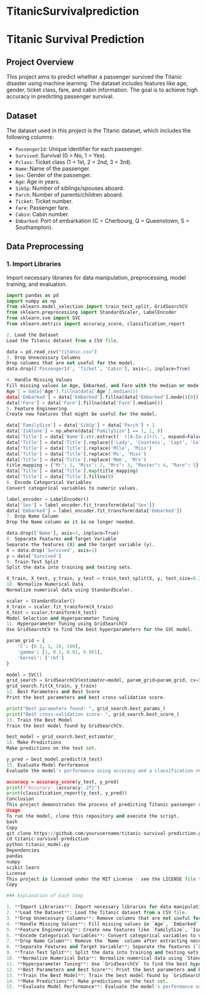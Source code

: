 # TitanicSurvivalprediction
# Titanic Survival Prediction

## Project Overview
This project aims to predict whether a passenger survived the Titanic disaster using machine learning. The dataset includes features like age, gender, ticket class, fare, and cabin information. The goal is to achieve high accuracy in predicting passenger survival.

## Dataset
The dataset used in this project is the Titanic dataset, which includes the following columns:
- `PassengerId`: Unique identifier for each passenger.
- `Survived`: Survival (0 = No, 1 = Yes).
- `Pclass`: Ticket class (1 = 1st, 2 = 2nd, 3 = 3rd).
- `Name`: Name of the passenger.
- `Sex`: Gender of the passenger.
- `Age`: Age in years.
- `SibSp`: Number of siblings/spouses aboard.
- `Parch`: Number of parents/children aboard.
- `Ticket`: Ticket number.
- `Fare`: Passenger fare.
- `Cabin`: Cabin number.
- `Embarked`: Port of embarkation (C = Cherbourg, Q = Queenstown, S = Southampton).

## Data Preprocessing

### 1. Import Libraries
Import necessary libraries for data manipulation, preprocessing, model training, and evaluation.

```python
import pandas as pd
import numpy as np
from sklearn.model_selection import train_test_split, GridSearchCV
from sklearn.preprocessing import StandardScaler, LabelEncoder
from sklearn.svm import SVC
from sklearn.metrics import accuracy_score, classification_report

2. Load the Dataset
Load the Titanic dataset from a CSV file.

data = pd.read_csv("titanic.csv")
3. Drop Unnecessary Columns
Drop columns that are not useful for the model.
data.drop(['PassengerId', 'Ticket', 'Cabin'], axis=1, inplace=True)

4. Handle Missing Values
Fill missing values in Age, Embarked, and Fare with the median or mode.
Age'] = data['Age'].fillna(data['Age'].median())
data['Embarked'] = data['Embarked'].fillna(data['Embarked'].mode()[0])
data['Fare'] = data['Fare'].fillna(data['Fare'].median())
5. Feature Engineering
Create new features that might be useful for the model.

data['FamilySize'] = data['SibSp'] + data['Parch'] + 1
data['IsAlone'] = np.where(data['FamilySize'] == 1, 1, 0)
data['Title'] = data['Name'].str.extract(' ([A-Za-z]+)\.', expand=False)
data['Title'] = data['Title'].replace(['Lady', 'Countess', 'Capt', 'Col', 'Don', 'Dr', 'Major', 'Rev', 'Sir', 'Jonkheer', 'Dona'], 'Rare')
data['Title'] = data['Title'].replace('Mlle', 'Miss')
data['Title'] = data['Title'].replace('Ms', 'Miss')
data['Title'] = data['Title'].replace('Mme', 'Mrs')
title_mapping = {"Mr": 1, "Miss": 2, "Mrs": 3, "Master": 4, "Rare": 5}
data['Title'] = data['Title'].map(title_mapping)
data['Title'] = data['Title'].fillna(0)
6. Encode Categorical Variables
Convert categorical variables to numeric values.

label_encoder = LabelEncoder()
data['Sex'] = label_encoder.fit_transform(data['Sex'])
data['Embarked'] = label_encoder.fit_transform(data['Embarked'])
7. Drop Name Column
Drop the Name column as it is no longer needed.

data.drop(['Name'], axis=1, inplace=True)
8. Separate Features and Target Variable
Separate the features (X) and the target variable (y).
X = data.drop('Survived', axis=1)
y = data['Survived']
9. Train-Test Split
Split the data into training and testing sets.

X_train, X_test, y_train, y_test = train_test_split(X, y, test_size=0.2, random_state=42)
10. Normalize Numerical Data
Normalize numerical data using StandardScaler.

scaler = StandardScaler()
X_train = scaler.fit_transform(X_train)
X_test = scaler.transform(X_test)
Model Selection and Hyperparameter Tuning
11. Hyperparameter Tuning using GridSearchCV
Use GridSearchCV to find the best hyperparameters for the SVC model.

param_grid = {
    'C': [0.1, 1, 10, 100],
    'gamma': [1, 0.1, 0.01, 0.001],
    'kernel': ['rbf']
}

model = SVC()
grid_search = GridSearchCV(estimator=model, param_grid=param_grid, cv=5, scoring='accuracy')
grid_search.fit(X_train, y_train)
12. Best Parameters and Best Score
Print the best parameters and best cross-validation score.

print("Best parameters found: ", grid_search.best_params_)
print("Best cross-validation score: ", grid_search.best_score_)
13. Train the Best Model
Train the best model found by GridSearchCV.

best_model = grid_search.best_estimator_
14. Make Predictions
Make predictions on the test set.

y_pred = best_model.predict(X_test)
15. Evaluate Model Performance
Evaluate the model's performance using accuracy and a classification report.

accuracy = accuracy_score(y_test, y_pred)
print(f"Accuracy: {accuracy:.2f}")
print(classification_report(y_test, y_pred))
Conclusion
This project demonstrates the process of predicting Titanic passenger survival using machine learning. By following the steps outlined in this README, you can preprocess the data, engineer features, select a model, tune hyperparameters, and evaluate the model's performance. The goal is to achieve high accuracy in predicting passenger survival.
Usage
To run the model, clone this repository and execute the script.
bash
Copy
git clone https://github.com/yourusername/titanic-survival-prediction.git
cd titanic-survival-prediction
python titanic_model.py
Dependencies
pandas
numpy
scikit-learn
License
This project is licensed under the MIT License - see the LICENSE file for details.
Copy

### Explanation of Each Step

1. **Import Libraries**: Import necessary libraries for data manipulation, preprocessing, model training, and evaluation.
2. **Load the Dataset**: Load the Titanic dataset from a CSV file.
3. **Drop Unnecessary Columns**: Remove columns that are not useful for the model.
4. **Handle Missing Values**: Fill missing values in `Age`, `Embarked`, and `Fare` with the median or mode.
5. **Feature Engineering**: Create new features like `FamilySize`, `IsAlone`, and `Title` to provide additional context.
6. **Encode Categorical Variables**: Convert categorical variables to numeric values using `LabelEncoder`.
7. **Drop Name Column**: Remove the `Name` column after extracting necessary information.
8. **Separate Features and Target Variable**: Separate the features (`X`) and the target variable (`y`).
9. **Train-Test Split**: Split the data into training and testing sets.
10. **Normalize Numerical Data**: Normalize numerical data using `StandardScaler`.
11. **Hyperparameter Tuning**: Use `GridSearchCV` to find the best hyperparameters for the `SVC` model.
12. **Best Parameters and Best Score**: Print the best parameters and best cross-validation score.
13. **Train the Best Model**: Train the best model found by `GridSearchCV`.
14. **Make Predictions**: Make predictions on the test set.
15. **Evaluate Model Performance**: Evaluate the model's performance using 
